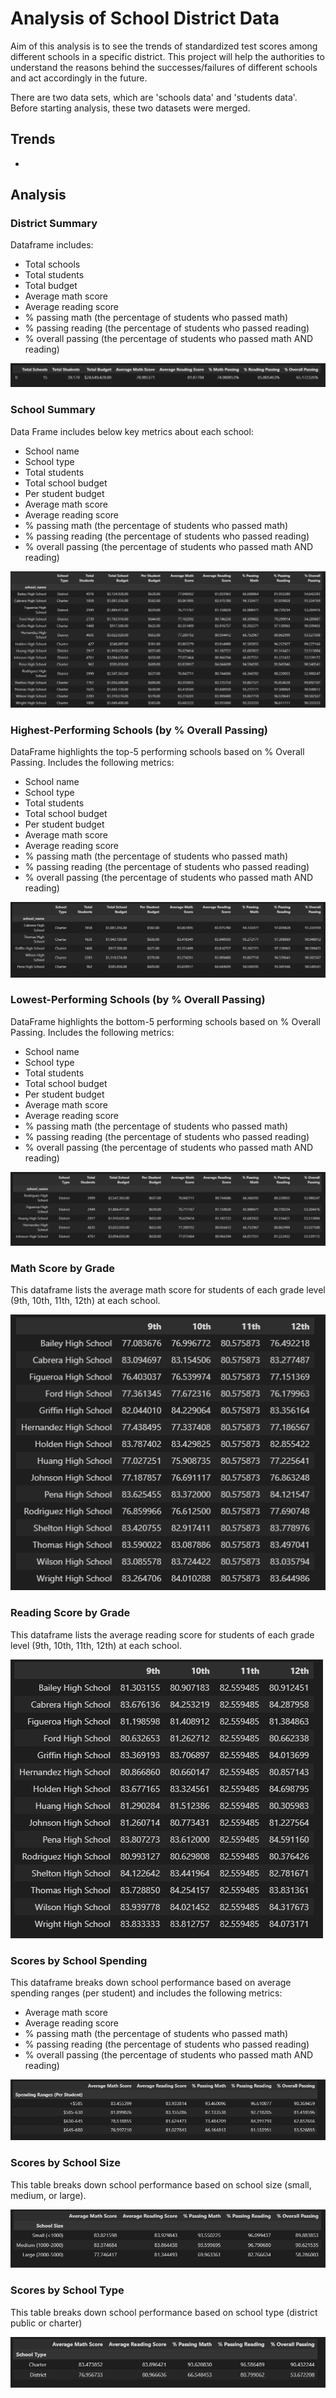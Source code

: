# Analysis of School District Data

Aim of this analysis is to see the trends of standardized test scores among different schools in a specific district. This project will help the authorities to understand the reasons behind the successes/failures of different schools and act accordingly in the future. 

There are two data sets, which are 'schools data' and 'students data'. Before starting analysis, these two datasets were merged.   

## Trends

*
## Analysis
### District Summary

Dataframe includes:

* Total schools
* Total students
* Total budget
* Average math score
* Average reading score
* % passing math (the percentage of students who passed math)
* % passing reading (the percentage of students who passed reading)
* % overall passing (the percentage of students who passed math AND reading)

![District Summary](./Images/district_summary.PNG)

### School Summary

Data Frame includes below key metrics about each school:

* School name
* School type
* Total students
* Total school budget
* Per student budget
* Average math score
* Average reading score
* % passing math (the percentage of students who passed math)
* % passing reading (the percentage of students who passed reading)
* % overall passing (the percentage of students who passed math AND reading)

![School Summary](./Images/school_summary.PNG)

### Highest-Performing Schools (by % Overall Passing)

DataFrame highlights the top-5 performing schools based on % Overall Passing. Includes the following metrics:

* School name
* School type
* Total students
* Total school budget
* Per student budget
* Average math score
* Average reading score
* % passing math (the percentage of students who passed math)
* % passing reading (the percentage of students who passed reading)
* % overall passing (the percentage of students who passed math AND reading)

![Top Performing Schools](./Images/top_five.PNG)

### Lowest-Performing Schools (by % Overall Passing)

DataFrame highlights the bottom-5 performing schools based on % Overall Passing. Includes the following metrics:

* School name
* School type
* Total students
* Total school budget
* Per student budget
* Average math score
* Average reading score
* % passing math (the percentage of students who passed math)
* % passing reading (the percentage of students who passed reading)
* % overall passing (the percentage of students who passed math AND reading)

![Bottom Performing Schools](./Images/bottom_five.PNG)

### Math Score by Grade

This dataframe lists the average math score for students of each grade level (9th, 10th, 11th, 12th) at each school.

![Math Score by Grade Level](./Images/math_scores_acc_grade.PNG)

### Reading Score by Grade

This dataframe lists the average reading score for students of each grade level (9th, 10th, 11th, 12th) at each school.

![Reading Scores by Grade Level](./Images/reading_scores_acc_grade.PNG)

### Scores by School Spending

This dataframe breaks down school performance based on average spending ranges (per student) and includes the following metrics:

* Average math score
* Average reading score
* % passing math (the percentage of students who passed math)
* % passing reading (the percentage of students who passed reading)
* % overall passing (the percentage of students who passed math AND reading)

![Scores by School Spending](./Images/scores_by_spending.PNG)

### Scores by School Size

This table breaks down school performance based on school size (small, medium, or large).

![Scores by School Size](./Images/scores_by_school_size.PNG)

### Scores by School Type

This table breaks down school performance based on school type (district public or charter)

![School Type](./Images/scores_by_school_type.PNG)